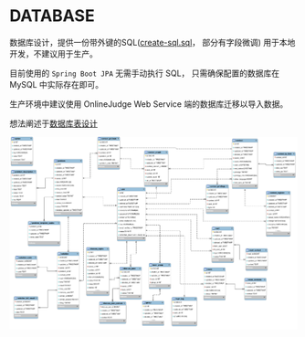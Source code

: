 # DATABASE

数据库设计，提供一份带外键的SQL([create-sql.sql](create-sql.sql)， 部分有字段微调) 用于本地开发，不建议用于生产。

目前使用的 `Spring Boot JPA` 无需手动执行 SQL， 只需确保配置的数据库在 MySQL 中实际存在即可。

生产环境中建议使用 OnlineJudge Web Service 端的数据库迁移以导入数据。

想法阐述于[数据库表设计](https://boxjan.com/2019/03/dev-oj-database-table-design.html)


![](../static/OnlineJudge-database-Model.png)